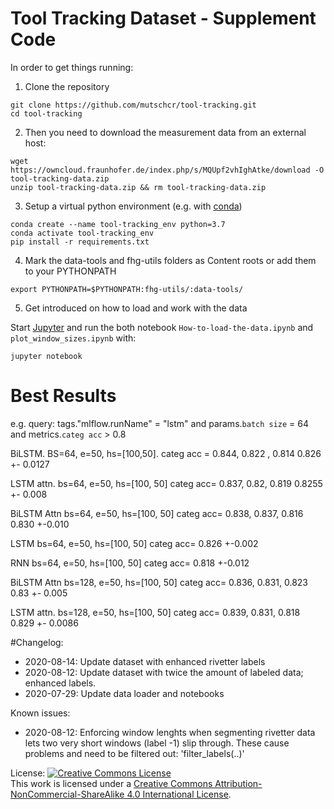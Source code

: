 # Tool Tracking Dataset - Supplement Code

In order to get things running:

1. Clone the repository

```
git clone https://github.com/mutschcr/tool-tracking.git
cd tool-tracking
```

2. Then you need to download the measurement data from an external host:
```
wget https://owncloud.fraunhofer.de/index.php/s/MQUpf2vhIghAtke/download -O tool-tracking-data.zip
unzip tool-tracking-data.zip && rm tool-tracking-data.zip
```

3. Setup a virtual python environment (e.g. with [conda](https://www.anaconda.com/))
```
conda create --name tool-tracking_env python=3.7
conda activate tool-tracking_env
pip install -r requirements.txt
```
4. Mark the data-tools and fhg-utils folders as Content roots or add them to your PYTHONPATH
```
export PYTHONPATH=$PYTHONPATH:fhg-utils/:data-tools/
```
5. Get introduced on how to load and work with the data

Start [Jupyter](https://jupyter.org/) and run the both notebook `How-to-load-the-data.ipynb` and `plot_window_sizes.ipynb` with:
```
jupyter notebook
```

# Best Results
e.g. query:
tags."mlflow.runName" = "lstm" and params.`batch size` = 64 and metrics.`categ acc` > 0.8

BiLSTM. BS=64, e=50, hs=[100,50]. categ acc = 0.844, 0.822 , 0.814
    0.826 +- 0.0127

LSTM attn. bs=64, e=50, hs=[100, 50] categ acc= 0.837, 0.82, 0.819
    0.8255 +- 0.008
    
BiLSTM Attn bs=64, e=50, hs=[100, 50] categ acc= 0.838, 0.837, 0.816
    0.830 +-0.010

LSTM bs=64, e=50, hs=[100, 50] categ acc=
    0.826 +-0.002
    
RNN bs=64, e=50, hs=[100, 50] categ acc=
    0.818 +-0.012
    
BiLSTM Attn bs=128, e=50, hs=[100, 50] categ acc= 0.836, 0.831, 0.823
    0.83 +- 0.005
    
LSTM attn. bs=128, e=50, hs=[100, 50] categ acc= 0.839, 0.831, 0.818
    0.829 +- 0.0086
        
     
#Changelog:
- 2020-08-14: Update dataset with enhanced rivetter labels
- 2020-08-12: Update dataset with twice the amount of labeled data; enhanced labels.
- 2020-07-29: Update data loader and notebooks

Known issues:
- 2020-08-12: Enforcing window lenghts when segmenting rivetter data lets two very short windows (label -1) slip through. These cause problems and need to be filtered out: 'filter_labels(..)'

License:
<a rel="license" href="http://creativecommons.org/licenses/by-nc-sa/4.0/"><img alt="Creative Commons License" style="border-width:0" src="https://i.creativecommons.org/l/by-nc-sa/4.0/88x31.png" /></a><br />This work is licensed under a <a rel="license" href="http://creativecommons.org/licenses/by-nc-sa/4.0/">Creative Commons Attribution-NonCommercial-ShareAlike 4.0 International License</a>.
